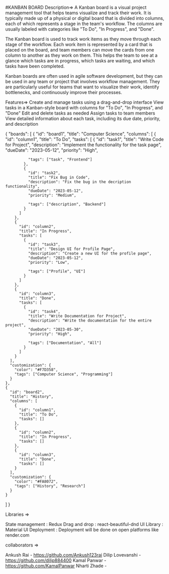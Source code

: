 #KANBAN BOARD
Description=>
A Kanban board is a visual project management tool that helps teams visualize and track their work. It is typically made up of a physical or digital board that is divided into columns, each of which represents a stage in the team's workflow. The columns are usually labeled with categories like "To Do", "In Progress", and "Done".

The Kanban board is used to track work items as they move through each stage of the workflow. Each work item is represented by a card that is placed on the board, and team members can move the cards from one column to another as they work on them. This helps the team to see at a glance which tasks are in progress, which tasks are waiting, and which tasks have been completed.

Kanban boards are often used in agile software development, but they can be used in any team or project that involves workflow management. They are particularly useful for teams that want to visualize their work, identify bottlenecks, and continuously improve their processes.

Features=>
Create and manage tasks using a drag-and-drop interface
View tasks in a Kanban-style board with columns for "To Do", "In Progress", and "Done"
Edit and delete tasks as needed
Assign tasks to team members
View detailed information about each task, including its due date, priority, and description


{
  "boards": [
    {
      "id": "board1",
      "title": "Computer Science",
      "columns": [
        {
          "id": "column1",
          "title": "To Do",
          "tasks": [
            {
              "id": "task1",
              "title": "Write Code for Project",
              "description": "Implement the functionality for the task page",
              "dueDate": "2023-05-12",
              "priority": "High",
             
              "tags": ["task", "Frontend"]
            },
            {
              "id": "task2",
              "title": "Fix Bug in Code",
              "description": "Fix the bug in the decription functionality",
              "dueDate": "2023-05-12",
              "priority": "Medium",
              
              "tags": ["description", "Backend"]
            }
          ]
        },
        {
          "id": "column2",
          "title": "In Progress",
          "tasks": [
            {
              "id": "task3",
              "title": "Design UI for Profile Page",
              "description": "Create a new UI for the profile page",
              "dueDate": "2023-05-12",
              "priority": "Low",
           
              "tags": ["Profile", "UI"]
            }
          ]
        },
        {
          "id": "column3",
          "title": "Done",
          "tasks": [
            {
              "id": "task4",
              "title": "Write Documentation for Project",
              "description": "Write the documentation for the entire project",
              "dueDate": "2023-05-30",
              "priority": "High",
             
              "tags": ["Documentation", "All"]
            }
          ]
        }
      ],
      "customization": {
        "color": "#F7D358",
        "tags": ["Computer Science", "Programming"]
      }
    },
    {
      "id": "board2",
      "title": "History",
      "columns": [
        {
          "id": "column1",
          "title": "To Do",
          "tasks": []
        },
        {
          "id": "column2",
          "title": "In Progress",
          "tasks": []
        },
        {
          "id": "column3",
          "title": "Done",
          "tasks": []
        }
      ],
      "customization": {
        "color": "#FA8072",
        "tags": ["History", "Research"]
      }
    }
  ]
}


Libraries =>

State management : Redux
Drag and drop : react-beautiful-dnd
UI Library : Material UI
Deployment : Deployment will be done on open platforms like render.com


collaborators =>

Ankush Rai - https://github.com/Ankush123rai
Dilip Lovevanshi - https://github.com/dilip884400
Kamal Panwar - https://github.com/KamalPanwar
Nharti Zhade - 

